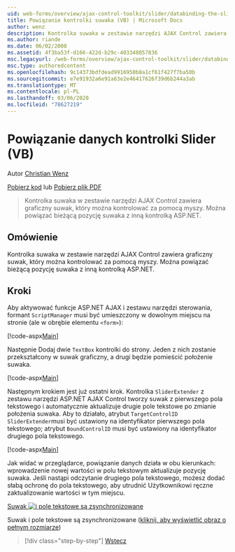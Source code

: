 ```yaml
---
uid: web-forms/overview/ajax-control-toolkit/slider/databinding-the-slider-control-vb
title: Powiązanie kontrolki suwaka (VB) | Microsoft Docs
author: wenz
description: Kontrolka suwaka w zestawie narzędzi AJAX Control zawiera graficzny suwak, który można kontrolować za pomocą myszy. Istnieje możliwość powiązania bieżącego positio...
ms.author: riande
ms.date: 06/02/2008
ms.assetid: 4f3ba53f-d166-422d-b29c-403348057836
msc.legacyurl: /web-forms/overview/ajax-control-toolkit/slider/databinding-the-slider-control-vb
msc.type: authoredcontent
ms.openlocfilehash: 9c14373bdfdead9916950b8a1cf61f427f7ba50b
ms.sourcegitcommit: e7e91932a6e91a63e2e46417626f39d6b244a3ab
ms.translationtype: MT
ms.contentlocale: pl-PL
ms.lasthandoff: 03/06/2020
ms.locfileid: "78627219"
---
```

# <a name="databinding-the-slider-control-vb"></a>Powiązanie danych kontrolki Slider (VB)

Autor [Christian Wenz](https://github.com/wenz)

[Pobierz kod](https://download.microsoft.com/download/9/3/f/93f8daea-bebd-4821-833b-95205389c7d0/Slider0.vb.zip) lub [Pobierz plik PDF](https://download.microsoft.com/download/2/d/c/2dc10e34-6983-41d4-9c08-f78f5387d32b/slider0VB.pdf)

> Kontrolka suwaka w zestawie narzędzi AJAX Control zawiera graficzny suwak, który można kontrolować za pomocą myszy. Można powiązać bieżącą pozycję suwaka z inną kontrolką ASP.NET.

## <a name="overview"></a>Omówienie

Kontrolka suwaka w zestawie narzędzi AJAX Control zawiera graficzny suwak, który można kontrolować za pomocą myszy. Można powiązać bieżącą pozycję suwaka z inną kontrolką ASP.NET.

## <a name="steps"></a>Kroki

Aby aktywować funkcje ASP.NET AJAX i zestawu narzędzi sterowania, formant `ScriptManager` musi być umieszczony w dowolnym miejscu na stronie (ale w obrębie elementu `<form>`):

[!code-aspx[Main](databinding-the-slider-control-vb/samples/sample1.aspx)]

Następnie Dodaj dwie `TextBox` kontrolki do strony. Jeden z nich zostanie przekształcony w suwak graficzny, a drugi będzie pomieścić położenie suwaka.

[!code-aspx[Main](databinding-the-slider-control-vb/samples/sample2.aspx)]

Następnym krokiem jest już ostatni krok. Kontrolka `SliderExtender` z zestawu narzędzi ASP.NET AJAX Control tworzy suwak z pierwszego pola tekstowego i automatycznie aktualizuje drugie pole tekstowe po zmianie położenia suwaka. Aby to działało, atrybut `TargetControlID` `SliderExtender`musi być ustawiony na identyfikator pierwszego pola tekstowego; atrybut `BoundControlID` musi być ustawiony na identyfikator drugiego pola tekstowego.

[!code-aspx[Main](databinding-the-slider-control-vb/samples/sample3.aspx)]

Jak widać w przeglądarce, powiązanie danych działa w obu kierunkach: wprowadzenie nowej wartości w polu tekstowym aktualizuje pozycję suwaka. Jeśli nastąpi odczytanie drugiego pola tekstowego, możesz dodać słabą ochronę do pola tekstowego, aby utrudnić Użytkownikowi ręczne zaktualizowanie wartości w tym miejscu.

[Suwak ![i pole tekstowe są zsynchronizowane](databinding-the-slider-control-vb/_static/image2.png)](databinding-the-slider-control-vb/_static/image1.png)

Suwak i pole tekstowe są zsynchronizowane ([kliknij, aby wyświetlić obraz o pełnym rozmiarze](databinding-the-slider-control-vb/_static/image3.png))

> [!div class="step-by-step"]
> [Wstecz](using-the-slider-control-with-auto-postback-vb.md)
